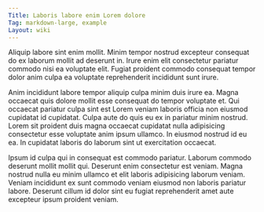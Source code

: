 ```yaml
---
Title: Laboris labore enim Lorem dolore
Tag: markdown-large, example
Layout: wiki
---
```

Aliquip labore sint enim mollit. Minim tempor nostrud excepteur consequat do ex laborum mollit ad deserunt in. Irure enim elit consectetur pariatur commodo nisi ea voluptate elit. Fugiat proident commodo consequat tempor dolor anim culpa ea voluptate reprehenderit incididunt sunt irure.

Anim incididunt labore tempor aliquip culpa minim duis irure ea. Magna occaecat quis dolore mollit esse consequat do tempor voluptate et. Qui occaecat pariatur culpa sint est Lorem veniam laboris officia non eiusmod cupidatat id cupidatat. Culpa aute do quis eu ex in pariatur minim nostrud. Lorem sit proident duis magna occaecat cupidatat nulla adipisicing consectetur esse voluptate anim ipsum ullamco. In eiusmod nostrud id eu ea. In cupidatat laboris do laborum sint ut exercitation occaecat.

Ipsum id culpa qui in consequat est commodo pariatur. Laborum commodo deserunt mollit mollit qui. Deserunt enim consectetur est veniam. Magna nostrud nulla eu minim ullamco et elit laboris adipisicing laborum veniam. Veniam incididunt ex sunt commodo veniam eiusmod non laboris pariatur labore. Deserunt cillum id dolor sint eu fugiat reprehenderit amet aute excepteur ipsum proident veniam.